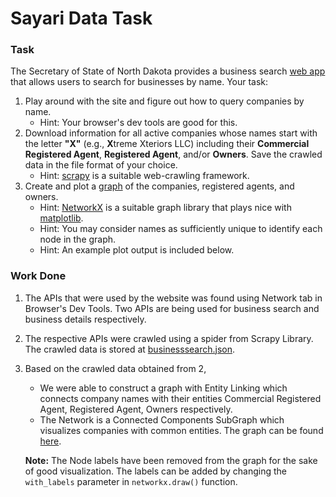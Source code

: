 # Sayari Data Task


### Task
The Secretary of State of North Dakota provides a business search [web app](https://firststop.sos.nd.gov/search/business) that allows users to search for businesses by name. 
Your task:
1. Play around with the site and figure out how to query companies by name.
    - Hint: Your browser's dev tools are good for this.
2. Download information for all active companies whose names start with the letter **"X"** (e.g., **X**treme Xteriors LLC) including their **Commercial Registered Agent**, **Registered Agent**, and/or **Owners**. Save the crawled data in the file format of your choice.
   - Hint: [scrapy](https://github.com/scrapy/scrapy) is a suitable web-crawling framework.
3. Create and plot a [graph](https://en.wikipedia.org/wiki/Graph_theory) of the companies, registered agents, and owners.
   - Hint: [NetworkX](https://networkx.github.io/documentation/stable/index.html) is a suitable graph library that plays nice with [matplotlib](https://matplotlib.org/).
   - Hint: You may consider names as sufficiently unique to identify each node in the graph.
   - Hint: An example plot output is included below.


### Work Done
1. The APIs that were used by the website was found using Network tab in Browser's Dev Tools. Two APIs are being used for business search and business details respectively.
2. The respective APIs were crawled using a spider from Scrapy Library. The crawled data is stored at [businesssearch.json](./webapp_crawl_sayari/businesssearch.json).
3. Based on the crawled data obtained from 2, 
    * We were able to construct a graph with Entity Linking which connects company names with their entities Commercial Registered Agent, Registered Agent, Owners respectively.
    * The Network is a Connected Components SubGraph which visualizes companies with common entities. The graph can be found [here](connected.png).
    
    **Note:** The Node labels have been removed from the graph for the sake of good visualization. The labels can be added by changing the `with_labels` parameter in `networkx.draw()` function.





